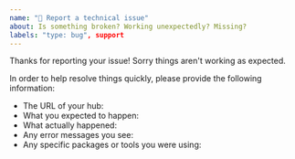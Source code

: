 ```yaml
---
name: "🐛 Report a technical issue"
about: Is something broken? Working unexpectedly? Missing?
labels: "type: bug", support
---
```


Thanks for reporting your issue! Sorry things aren't working as expected.

In order to help resolve things quickly, please provide the following information:

- The URL of your hub:
- What you expected to happen:
- What actually happened:
- Any error messages you see:
- Any specific packages or tools you were using:
